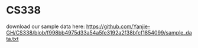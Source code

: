 # CS338

download our sample data here: https://github.com/Yanjie-GH/CS338/blob/f998bb4975d33a54a5fe3192a2f38bfcf1854099/sample_data.txt
